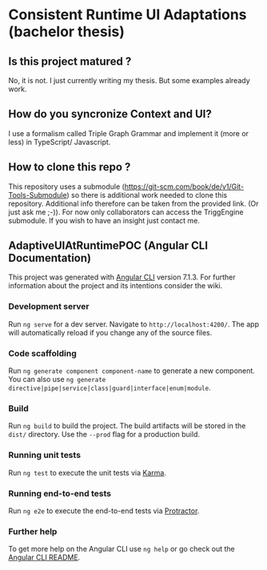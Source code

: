 # Consistent Runtime UI Adaptations (bachelor thesis)
## Is this project matured ?
No, it is not. I just currently writing my thesis. But some examples already work.
## How do you syncronize Context and UI?
I use a formalism called Triple Graph Grammar and implement it (more or less) in TypeScript/ Javascript.
## How to clone this repo ?
This repository uses a submodule (https://git-scm.com/book/de/v1/Git-Tools-Submodule) so there is additional work needed to clone this repository. Additional info therefore can be taken from the provided link. (Or just ask me ;-)).
For now only collaborators can access the TriggEngine submodule. If you wish to have an insight just contact me.
## AdaptiveUIAtRuntimePOC (Angular CLI Documentation)

This project was generated with [Angular CLI](https://github.com/angular/angular-cli) version 7.1.3. For further information about the project and its intentions consider the wiki.

### Development server

Run `ng serve` for a dev server. Navigate to `http://localhost:4200/`. The app will automatically reload if you change any of the source files.

### Code scaffolding

Run `ng generate component component-name` to generate a new component. You can also use `ng generate directive|pipe|service|class|guard|interface|enum|module`.

### Build

Run `ng build` to build the project. The build artifacts will be stored in the `dist/` directory. Use the `--prod` flag for a production build.

### Running unit tests

Run `ng test` to execute the unit tests via [Karma](https://karma-runner.github.io).

### Running end-to-end tests

Run `ng e2e` to execute the end-to-end tests via [Protractor](http://www.protractortest.org/).

### Further help

To get more help on the Angular CLI use `ng help` or go check out the [Angular CLI README](https://github.com/angular/angular-cli/blob/master/README.md).


